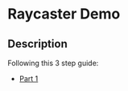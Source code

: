 # Raycaster Demo

## Description

Following this 3 step guide:

* [Part 1](https://github.com/3DSage/OpenGL-Raycaster_v1/blob/master/3DSage_Raycaster_v1.c)
